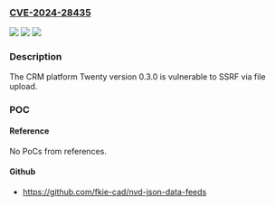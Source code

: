 ### [CVE-2024-28435](https://cve.mitre.org/cgi-bin/cvename.cgi?name=CVE-2024-28435)
![](https://img.shields.io/static/v1?label=Product&message=n%2Fa&color=blue)
![](https://img.shields.io/static/v1?label=Version&message=n%2Fa&color=blue)
![](https://img.shields.io/static/v1?label=Vulnerability&message=n%2Fa&color=brighgreen)

### Description

The CRM platform Twenty version 0.3.0 is vulnerable to SSRF via file upload.

### POC

#### Reference
No PoCs from references.

#### Github
- https://github.com/fkie-cad/nvd-json-data-feeds

